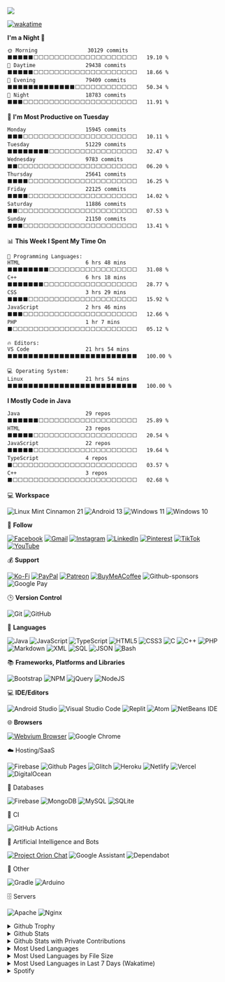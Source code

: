 <a href="https://mrepol742.github.io">
  <img src="https://github.com/mrepol742/mrepol742/blob/master/dino.gif?raw=true"> 
</a> 

[![wakatime](https://wakatime.com/badge/user/8ad4afa2-1a56-40d1-a949-4663473915b6.svg)](https://mrepol742.github.io)

<!--START_SECTION:mrepol742-->
**I'm a Night 🦉** 

```text
🌞 Morning                30129 commits       ⬛⬛⬛⬛⬛⬜⬜⬜⬜⬜⬜⬜⬜⬜⬜⬜⬜⬜⬜⬜⬜⬜⬜⬜⬜   19.10 % 
🌆 Daytime                29438 commits       ⬛⬛⬛⬛⬛⬜⬜⬜⬜⬜⬜⬜⬜⬜⬜⬜⬜⬜⬜⬜⬜⬜⬜⬜⬜   18.66 % 
🌃 Evening                79409 commits       ⬛⬛⬛⬛⬛⬛⬛⬛⬛⬛⬛⬛⬛⬜⬜⬜⬜⬜⬜⬜⬜⬜⬜⬜⬜   50.34 % 
🌙 Night                  18783 commits       ⬛⬛⬛⬜⬜⬜⬜⬜⬜⬜⬜⬜⬜⬜⬜⬜⬜⬜⬜⬜⬜⬜⬜⬜⬜   11.91 % 
```
📅 **I'm Most Productive on Tuesday** 

```text
Monday                   15945 commits       ⬛⬛⬛⬜⬜⬜⬜⬜⬜⬜⬜⬜⬜⬜⬜⬜⬜⬜⬜⬜⬜⬜⬜⬜⬜   10.11 % 
Tuesday                  51229 commits       ⬛⬛⬛⬛⬛⬛⬛⬛⬜⬜⬜⬜⬜⬜⬜⬜⬜⬜⬜⬜⬜⬜⬜⬜⬜   32.47 % 
Wednesday                9783 commits        ⬛⬛⬜⬜⬜⬜⬜⬜⬜⬜⬜⬜⬜⬜⬜⬜⬜⬜⬜⬜⬜⬜⬜⬜⬜   06.20 % 
Thursday                 25641 commits       ⬛⬛⬛⬛⬜⬜⬜⬜⬜⬜⬜⬜⬜⬜⬜⬜⬜⬜⬜⬜⬜⬜⬜⬜⬜   16.25 % 
Friday                   22125 commits       ⬛⬛⬛⬛⬜⬜⬜⬜⬜⬜⬜⬜⬜⬜⬜⬜⬜⬜⬜⬜⬜⬜⬜⬜⬜   14.02 % 
Saturday                 11886 commits       ⬛⬛⬜⬜⬜⬜⬜⬜⬜⬜⬜⬜⬜⬜⬜⬜⬜⬜⬜⬜⬜⬜⬜⬜⬜   07.53 % 
Sunday                   21150 commits       ⬛⬛⬛⬜⬜⬜⬜⬜⬜⬜⬜⬜⬜⬜⬜⬜⬜⬜⬜⬜⬜⬜⬜⬜⬜   13.41 % 
```


📊 **This Week I Spent My Time On** 

```text
💬 Programming Languages: 
HTML                     6 hrs 48 mins       ⬛⬛⬛⬛⬛⬛⬛⬛⬜⬜⬜⬜⬜⬜⬜⬜⬜⬜⬜⬜⬜⬜⬜⬜⬜   31.08 % 
C++                      6 hrs 18 mins       ⬛⬛⬛⬛⬛⬛⬛⬜⬜⬜⬜⬜⬜⬜⬜⬜⬜⬜⬜⬜⬜⬜⬜⬜⬜   28.77 % 
CSS                      3 hrs 29 mins       ⬛⬛⬛⬛⬜⬜⬜⬜⬜⬜⬜⬜⬜⬜⬜⬜⬜⬜⬜⬜⬜⬜⬜⬜⬜   15.92 % 
JavaScript               2 hrs 46 mins       ⬛⬛⬛⬜⬜⬜⬜⬜⬜⬜⬜⬜⬜⬜⬜⬜⬜⬜⬜⬜⬜⬜⬜⬜⬜   12.66 % 
PHP                      1 hr 7 mins         ⬛⬜⬜⬜⬜⬜⬜⬜⬜⬜⬜⬜⬜⬜⬜⬜⬜⬜⬜⬜⬜⬜⬜⬜⬜   05.12 % 

🔥 Editors: 
VS Code                  21 hrs 54 mins      ⬛⬛⬛⬛⬛⬛⬛⬛⬛⬛⬛⬛⬛⬛⬛⬛⬛⬛⬛⬛⬛⬛⬛⬛⬛   100.00 % 

💻 Operating System: 
Linux                    21 hrs 54 mins      ⬛⬛⬛⬛⬛⬛⬛⬛⬛⬛⬛⬛⬛⬛⬛⬛⬛⬛⬛⬛⬛⬛⬛⬛⬛   100.00 % 
```

**I Mostly Code in Java** 

```text
Java                     29 repos            ⬛⬛⬛⬛⬛⬛⬜⬜⬜⬜⬜⬜⬜⬜⬜⬜⬜⬜⬜⬜⬜⬜⬜⬜⬜   25.89 % 
HTML                     23 repos            ⬛⬛⬛⬛⬛⬜⬜⬜⬜⬜⬜⬜⬜⬜⬜⬜⬜⬜⬜⬜⬜⬜⬜⬜⬜   20.54 % 
JavaScript               22 repos            ⬛⬛⬛⬛⬛⬜⬜⬜⬜⬜⬜⬜⬜⬜⬜⬜⬜⬜⬜⬜⬜⬜⬜⬜⬜   19.64 % 
TypeScript               4 repos             ⬛⬜⬜⬜⬜⬜⬜⬜⬜⬜⬜⬜⬜⬜⬜⬜⬜⬜⬜⬜⬜⬜⬜⬜⬜   03.57 % 
C++                      3 repos             ⬛⬜⬜⬜⬜⬜⬜⬜⬜⬜⬜⬜⬜⬜⬜⬜⬜⬜⬜⬜⬜⬜⬜⬜⬜   02.68 % 
```




<!--END_SECTION:mrepol742-->

💻 **Workspace**

![Linux Mint Cinnamon 21](https://img.shields.io/badge/Linux%20Mint%20Cinnamon%2021-87CF3E?style=for-the-badge&logo=Linux%20Mint%20Cinnamon&logoColor=white)
![Android 13](https://img.shields.io/badge/Android%2013-3DDC84?style=for-the-badge&logo=android%2013&logoColor=white)
![Windows 11](https://img.shields.io/badge/Windows%2011-%230079d5.svg?style=for-the-badge&logo=Windows%2011&logoColor=white)
![Windows 10](https://img.shields.io/badge/Windows%2010-0078D6?style=for-the-badge&logo=windows%2010&logoColor=white)

💬 **Follow**

[![Facebook](https://img.shields.io/badge/Facebook-%231877F2.svg?style=for-the-badge&logo=Facebook&logoColor=white)](https://facebook.com/melvinjonesrepol)
[![Gmail](https://img.shields.io/badge/Gmail-D14836?style=for-the-badge&logo=gmail&logoColor=white)](mailto:mrepol742@gmail.com)
[![Instagram](https://img.shields.io/badge/Instagram-%23E4405F.svg?style=for-the-badge&logo=Instagram&logoColor=white)](https://instagram.com/melvinjonesrepol)
[![LinkedIn](https://img.shields.io/badge/linkedin-%230077B5.svg?style=for-the-badge&logo=linkedin&logoColor=white)](https://linkedin.com/in/mrepol742)
[![Pinterest](https://img.shields.io/badge/Pinterest-%23E60023.svg?style=for-the-badge&logo=Pinterest&logoColor=white)](https://pinterest.com/mrepol742)
[![TikTok](https://img.shields.io/badge/TikTok-%23000000.svg?style=for-the-badge&logo=TikTok&logoColor=white)](https://tiktok.com/@mrepol742)
[![YouTube](https://img.shields.io/badge/YouTube-%23FF0000.svg?style=for-the-badge&logo=YouTube&logoColor=white)](https://youtube.com/@mrepol742)

💰 **Support**

[![Ko-Fi](https://img.shields.io/badge/Ko--fi-F16061?style=for-the-badge&logo=ko-fi&logoColor=white)](https://ko-fi.com/mrepol742)
[![PayPal](https://img.shields.io/badge/PayPal-00457C?style=for-the-badge&logo=paypal&logoColor=white)](https://paypal.me/mrepol742)
[![Patreon](https://img.shields.io/badge/Patreon-F96854?style=for-the-badge&logo=patreon&logoColor=white)](https://www.patreon.com/melvinjonesrepol)
[![BuyMeACoffee](https://img.shields.io/badge/Buy%20Me%20a%20Coffee-ffdd00?style=for-the-badge&logo=buy-me-a-coffee&logoColor=black)](https://www.buymeacoffee.com/mrepol742)
![Github-sponsors](https://img.shields.io/badge/sponsor-30363D?style=for-the-badge&logo=GitHub-Sponsors&logoColor=#EA4AAA)
![Google Pay](https://img.shields.io/badge/GooglePay-%233780F1.svg?style=for-the-badge&logo=Google-Pay&logoColor=white)

🕒 **Version Control**

![Git](https://img.shields.io/badge/git-%23F05033.svg?style=for-the-badge&logo=git&logoColor=white)
![GitHub](https://img.shields.io/badge/github-%23121011.svg?style=for-the-badge&logo=github&logoColor=white)

📓 **Languages**

![Java](https://img.shields.io/badge/java-%23ED8B00.svg?style=for-the-badge&logo=java&logoColor=white)
![JavaScript](https://img.shields.io/badge/javascript-%23323330.svg?style=for-the-badge&logo=javascript&logoColor=%23F7DF1E)
![TypeScript](https://img.shields.io/badge/typescript-%23007ACC.svg?style=for-the-badge&logo=typescript&logoColor=white)
![HTML5](https://img.shields.io/badge/html5-%23E34F26.svg?style=for-the-badge&logo=html5&logoColor=white)
![CSS3](https://img.shields.io/badge/css3-%231572B6.svg?style=for-the-badge&logo=css3&logoColor=white)
![C](https://img.shields.io/badge/c-%2300599C.svg?style=for-the-badge&logo=c&logoColor=white)
![C++](https://img.shields.io/badge/c++-%2300599C.svg?style=for-the-badge&logo=c%2B%2B&logoColor=white)
![PHP](https://img.shields.io/badge/php-%23777BB4.svg?style=for-the-badge&logo=php&logoColor=white)
![Markdown](https://img.shields.io/badge/markdown-%23000000.svg?style=for-the-badge&logo=markdown&logoColor=white)
![XML](https://img.shields.io/badge/XML-4285f4?style=for-the-badge&logoColor=white)
![SQL](https://img.shields.io/badge/SQL-4285f4?style=for-the-badge&logoColor=white)
![JSON](https://img.shields.io/badge/JSON-4285f4?style=for-the-badge&logoColor=white)
![Bash](https://img.shields.io/badge/Bash-4285f4?style=for-the-badge&logoColor=white)

:books: **Frameworks, Platforms and Libraries**

![Bootstrap](https://img.shields.io/badge/bootstrap-%23563D7C.svg?style=for-the-badge&logo=bootstrap&logoColor=white)
![NPM](https://img.shields.io/badge/NPM-%23CB3837.svg?style=for-the-badge&logo=npm&logoColor=white)
![jQuery](https://img.shields.io/badge/jquery-%230769AD.svg?style=for-the-badge&logo=jquery&logoColor=white)
![NodeJS](https://img.shields.io/badge/node.js-6DA55F?style=for-the-badge&logo=node.js&logoColor=white)

💻 **IDE/Editors**

![Android Studio](https://img.shields.io/badge/Android%20Studio-3DDC84.svg?style=for-the-badge&logo=android-studio&logoColor=white)
![Visual Studio Code](https://img.shields.io/badge/Visual%20Studio%20Code-0078d7.svg?style=for-the-badge&logo=visual-studio-code&logoColor=white)
![Replit](https://img.shields.io/badge/Replit-DD1200?style=for-the-badge&logo=Replit&logoColor=white)
![Atom](https://img.shields.io/badge/Atom-%2366595C.svg?style=for-the-badge&logo=atom&logoColor=white)
![NetBeans IDE](https://img.shields.io/badge/NetBeansIDE-1B6AC6.svg?style=for-the-badge&logo=apache-netbeans-ide&logoColor=white)

:globe_with_meridians: **Browsers**

[![Webvium Browser](https://img.shields.io/badge/Webvium%20Browser-4285f4?style=for-the-badge&logoColor=white)](https://mrepol742.github.io/webvium/)
![Google Chrome](https://img.shields.io/badge/Google%20Chrome-4285F4?style=for-the-badge&logo=GoogleChrome&logoColor=white)

:cloud: Hosting/SaaS

![Firebase](https://img.shields.io/badge/firebase-%23039BE5.svg?style=for-the-badge&logo=firebase)
![Github Pages](https://img.shields.io/badge/github%20pages-121013?style=for-the-badge&logo=github&logoColor=white)
![Glitch](https://img.shields.io/badge/glitch-%233333FF.svg?style=for-the-badge&logo=glitch&logoColor=white)
![Heroku](https://img.shields.io/badge/heroku-%23430098.svg?style=for-the-badge&logo=heroku&logoColor=white)
![Netlify](https://img.shields.io/badge/netlify-%23000000.svg?style=for-the-badge&logo=netlify&logoColor=#00C7B7)
![Vercel](https://img.shields.io/badge/vercel-%23000000.svg?style=for-the-badge&logo=vercel&logoColor=white)
![DigitalOcean](https://img.shields.io/badge/DigitalOcean-%230167ff.svg?style=for-the-badge&logo=digitalOcean&logoColor=white)

:floppy_disk: Databases

![Firebase](https://img.shields.io/badge/Firebase-039BE5?style=for-the-badge&logo=Firebase&logoColor=white)
![MongoDB](https://img.shields.io/badge/MongoDB-%234ea94b.svg?style=for-the-badge&logo=mongodb&logoColor=white)
![MySQL](https://img.shields.io/badge/mysql-%2300f.svg?style=for-the-badge&logo=mysql&logoColor=white)
![SQLite](https://img.shields.io/badge/sqlite-%2307405e.svg?style=for-the-badge&logo=sqlite&logoColor=white)

:microscope: CI

![GitHub Actions](https://img.shields.io/badge/github%20actions-%232671E5.svg?style=for-the-badge&logo=githubactions&logoColor=white)

:robot: Artificial Intelligence and Bots

[![Project Orion Chat](https://img.shields.io/badge/Project%20Orion%20Chat-4285f4?style=for-the-badge&logoColor=white)](https://mrepol742.github.io/project-orion/chat/)
![Google Assistant](https://img.shields.io/badge/google%20assistant-4285F4?style=for-the-badge&logo=google%20assistant&logoColor=white)
![Dependabot](https://img.shields.io/badge/dependabot-025E8C?style=for-the-badge&logo=dependabot&logoColor=white)

:goal_net: Other

![Gradle](https://img.shields.io/badge/Gradle-02303A.svg?style=for-the-badge&logo=Gradle&logoColor=white)
![Arduino](https://img.shields.io/badge/-Arduino-00979D?style=for-the-badge&logo=Arduino&logoColor=white)

:file_cabinet: Servers

![Apache](https://img.shields.io/badge/apache-%23D42029.svg?style=for-the-badge&logo=apache&logoColor=white)
![Nginx](https://img.shields.io/badge/nginx-%23009639.svg?style=for-the-badge&logo=nginx&logoColor=white)



<details>
  <summary>Github Trophy</summary>
  <br>
  <a href="https://mrepol742.github.io">
  <img alt="Github Trophy" src="https://github-profile-trophy.vercel.app/?username=mrepol742&theme=gruvbox&no-frame=true">
</a>  
  
</details> <details>
  <summary>Github Stats</summary>
  <br>
  <a href="https://mrepol742.github.io">
  <img alt="Github Stats" src="https://github-readme-stats-mrepol742.vercel.app/api?username=mrepol742&show_icons=true&count_private=true&theme=gruvbox&include_all_commits=true&rank_icon=github&hide_title=true">
</a>  
  
</details> 
  
  <details>
  <summary>Github Stats with Private Contributions</summary>
  <br>
 <a href="https://mrepol742.github.io">
<img alt="Github Stats with Private Contributions" src="https://mrepol742.github.io/github-stats/generated/overview.svg">
</a>
</details>
  
<details>
  <summary>Most Used Languages</summary>
  <br>
 <a href="https://mrepol742.github.io">
<img alt="Most Used Languages" src="https://github-readme-stats-mrepol742.vercel.app/api/top-langs?username=mrepol742&include_all_commits=true&count_private=true&theme=gruvbox&hide_title=true&langs_count=10&layout=donut">
</a>
</details>

 <details>
  <summary>Most Used Languages by File Size</summary>
  <br>
 <a href="https://mrepol742.github.io">
<img alt="Most Used Languages by File Size" src="https://mrepol742.github.io/github-stats/generated/languages.svg">
</a>
</details>
<details>
  <summary>Most Used Languages in Last 7 Days (Wakatime)</summary>
  <br>
 <a href="https://mrepol742.github.io">
<img alt="Most Used Languages in Last 7 Days (Wakatime)" src="https://github-readme-stats-mrepol742.vercel.app/api/wakatime?username=mrepol742&hide_title=true&layout=compact">
</a>
</details>

<details>
  <summary>Spotify</summary>
  <br>
<a href="https://mrepol742.github.io">
<img alt="Spotify" src="https://spotify-recently-played-readme.vercel.app/api?user=7xx9e7hwq1qyown0m4ut78pcz&count=10&unique=true">
</a>
</details>

